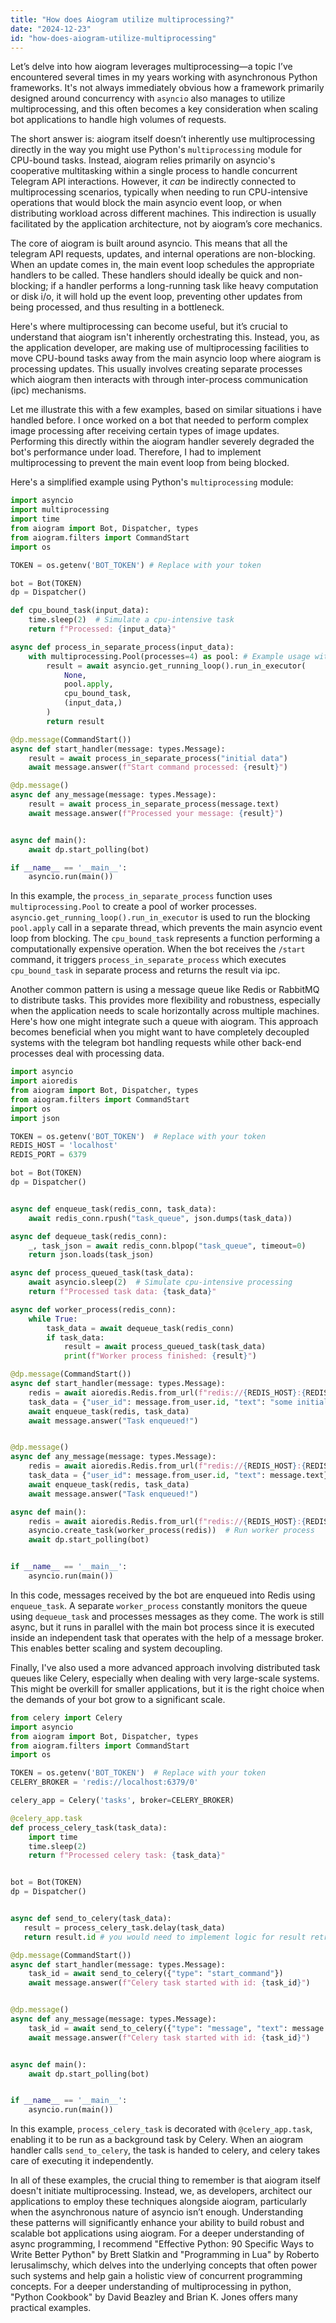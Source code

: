 ```yaml
---
title: "How does Aiogram utilize multiprocessing?"
date: "2024-12-23"
id: "how-does-aiogram-utilize-multiprocessing"
---
```


Let’s delve into how aiogram leverages multiprocessing—a topic I’ve encountered several times in my years working with asynchronous Python frameworks. It's not always immediately obvious how a framework primarily designed around concurrency with `asyncio` also manages to utilize multiprocessing, and this often becomes a key consideration when scaling bot applications to handle high volumes of requests.

The short answer is: aiogram itself doesn’t inherently use multiprocessing directly in the way you might use Python's `multiprocessing` module for CPU-bound tasks. Instead, aiogram relies primarily on asyncio's cooperative multitasking within a single process to handle concurrent Telegram API interactions. However, it *can* be indirectly connected to multiprocessing scenarios, typically when needing to run CPU-intensive operations that would block the main asyncio event loop, or when distributing workload across different machines. This indirection is usually facilitated by the application architecture, not by aiogram’s core mechanics.

The core of aiogram is built around asyncio. This means that all the telegram API requests, updates, and internal operations are non-blocking. When an update comes in, the main event loop schedules the appropriate handlers to be called. These handlers should ideally be quick and non-blocking; if a handler performs a long-running task like heavy computation or disk i/o, it will hold up the event loop, preventing other updates from being processed, and thus resulting in a bottleneck.

Here's where multiprocessing can become useful, but it’s crucial to understand that aiogram isn't inherently orchestrating this. Instead, you, as the application developer, are making use of multiprocessing facilities to move CPU-bound tasks away from the main asyncio loop where aiogram is processing updates. This usually involves creating separate processes which aiogram then interacts with through inter-process communication (ipc) mechanisms.

Let me illustrate this with a few examples, based on similar situations i have handled before. I once worked on a bot that needed to perform complex image processing after receiving certain types of image updates. Performing this directly within the aiogram handler severely degraded the bot's performance under load. Therefore, I had to implement multiprocessing to prevent the main event loop from being blocked.

Here's a simplified example using Python's `multiprocessing` module:

```python
import asyncio
import multiprocessing
import time
from aiogram import Bot, Dispatcher, types
from aiogram.filters import CommandStart
import os

TOKEN = os.getenv('BOT_TOKEN') # Replace with your token

bot = Bot(TOKEN)
dp = Dispatcher()

def cpu_bound_task(input_data):
    time.sleep(2)  # Simulate a cpu-intensive task
    return f"Processed: {input_data}"

async def process_in_separate_process(input_data):
    with multiprocessing.Pool(processes=4) as pool: # Example usage with 4 processes
        result = await asyncio.get_running_loop().run_in_executor(
            None,
            pool.apply,
            cpu_bound_task,
            (input_data,)
        )
        return result

@dp.message(CommandStart())
async def start_handler(message: types.Message):
    result = await process_in_separate_process("initial data")
    await message.answer(f"Start command processed: {result}")

@dp.message()
async def any_message(message: types.Message):
    result = await process_in_separate_process(message.text)
    await message.answer(f"Processed your message: {result}")


async def main():
    await dp.start_polling(bot)

if __name__ == '__main__':
    asyncio.run(main())

```

In this example, the `process_in_separate_process` function uses `multiprocessing.Pool` to create a pool of worker processes. `asyncio.get_running_loop().run_in_executor` is used to run the blocking `pool.apply` call in a separate thread, which prevents the main asyncio event loop from blocking. The `cpu_bound_task` represents a function performing a computationally expensive operation. When the bot receives the `/start` command, it triggers `process_in_separate_process` which executes `cpu_bound_task` in separate process and returns the result via ipc.

Another common pattern is using a message queue like Redis or RabbitMQ to distribute tasks. This provides more flexibility and robustness, especially when the application needs to scale horizontally across multiple machines. Here's how one might integrate such a queue with aiogram. This approach becomes beneficial when you might want to have completely decoupled systems with the telegram bot handling requests while other back-end processes deal with processing data.

```python
import asyncio
import aioredis
from aiogram import Bot, Dispatcher, types
from aiogram.filters import CommandStart
import os
import json

TOKEN = os.getenv('BOT_TOKEN')  # Replace with your token
REDIS_HOST = 'localhost'
REDIS_PORT = 6379

bot = Bot(TOKEN)
dp = Dispatcher()


async def enqueue_task(redis_conn, task_data):
    await redis_conn.rpush("task_queue", json.dumps(task_data))

async def dequeue_task(redis_conn):
    _, task_json = await redis_conn.blpop("task_queue", timeout=0)
    return json.loads(task_json)

async def process_queued_task(task_data):
    await asyncio.sleep(2)  # Simulate cpu-intensive processing
    return f"Processed task data: {task_data}"

async def worker_process(redis_conn):
    while True:
        task_data = await dequeue_task(redis_conn)
        if task_data:
            result = await process_queued_task(task_data)
            print(f"Worker process finished: {result}")

@dp.message(CommandStart())
async def start_handler(message: types.Message):
    redis = await aioredis.Redis.from_url(f"redis://{REDIS_HOST}:{REDIS_PORT}")
    task_data = {"user_id": message.from_user.id, "text": "some initial work"}
    await enqueue_task(redis, task_data)
    await message.answer("Task enqueued!")


@dp.message()
async def any_message(message: types.Message):
    redis = await aioredis.Redis.from_url(f"redis://{REDIS_HOST}:{REDIS_PORT}")
    task_data = {"user_id": message.from_user.id, "text": message.text}
    await enqueue_task(redis, task_data)
    await message.answer("Task enqueued!")

async def main():
    redis = await aioredis.Redis.from_url(f"redis://{REDIS_HOST}:{REDIS_PORT}")
    asyncio.create_task(worker_process(redis))  # Run worker process
    await dp.start_polling(bot)


if __name__ == '__main__':
    asyncio.run(main())
```

In this code, messages received by the bot are enqueued into Redis using `enqueue_task`. A separate `worker_process` constantly monitors the queue using `dequeue_task` and processes messages as they come. The work is still async, but it runs in parallel with the main bot process since it is executed inside an independent task that operates with the help of a message broker. This enables better scaling and system decoupling.

Finally, I've also used a more advanced approach involving distributed task queues like Celery, especially when dealing with very large-scale systems. This might be overkill for smaller applications, but it is the right choice when the demands of your bot grow to a significant scale.

```python
from celery import Celery
import asyncio
from aiogram import Bot, Dispatcher, types
from aiogram.filters import CommandStart
import os

TOKEN = os.getenv('BOT_TOKEN')  # Replace with your token
CELERY_BROKER = 'redis://localhost:6379/0'

celery_app = Celery('tasks', broker=CELERY_BROKER)

@celery_app.task
def process_celery_task(task_data):
    import time
    time.sleep(2)
    return f"Processed celery task: {task_data}"


bot = Bot(TOKEN)
dp = Dispatcher()


async def send_to_celery(task_data):
   result = process_celery_task.delay(task_data)
   return result.id # you would need to implement logic for result retrieval

@dp.message(CommandStart())
async def start_handler(message: types.Message):
    task_id = await send_to_celery({"type": "start_command"})
    await message.answer(f"Celery task started with id: {task_id}")


@dp.message()
async def any_message(message: types.Message):
    task_id = await send_to_celery({"type": "message", "text": message.text})
    await message.answer(f"Celery task started with id: {task_id}")


async def main():
    await dp.start_polling(bot)


if __name__ == '__main__':
    asyncio.run(main())

```

In this example, `process_celery_task` is decorated with `@celery_app.task`, enabling it to be run as a background task by Celery. When an aiogram handler calls `send_to_celery`, the task is handed to celery, and celery takes care of executing it independently.

In all of these examples, the crucial thing to remember is that aiogram itself doesn't initiate multiprocessing. Instead, we, as developers, architect our applications to employ these techniques alongside aiogram, particularly when the asynchronous nature of asyncio isn’t enough. Understanding these patterns will significantly enhance your ability to build robust and scalable bot applications using aiogram. For a deeper understanding of async programming, I recommend "Effective Python: 90 Specific Ways to Write Better Python" by Brett Slatkin and "Programming in Lua" by Roberto Ierusalimschy, which delves into the underlying concepts that often power such systems and help gain a holistic view of concurrent programming concepts. For a deeper understanding of multiprocessing in python, "Python Cookbook" by David Beazley and Brian K. Jones offers many practical examples.
